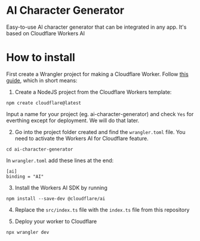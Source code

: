 # AI Character Generator
Easy-to-use AI character generator that can be integrated in any app. It's based on Cloudflare Workers AI

# How to install

First create a Wrangler project for making a Cloudflare Worker. Follow [this guide](https://developers.cloudflare.com/workers-ai/get-started/workers-wrangler/), which in short means:

1. Create a NodeJS project from the Cloudflare Workers template:

```
npm create cloudflare@latest
```

Input a name for your project (eg. ai-character-generator) and check `Yes` for everthing except for deployment. We will do that later.

2. Go into the project folder created and find the `wrangler.toml` file. You need to activate the Workers AI for Cloudflare feature.

```
cd ai-character-generator
```

In `wrangler.toml` add these lines at the end:

```
[ai]
binding = "AI"
```

3. Install the Workers AI SDK by running

```
npm install --save-dev @cloudflare/ai
```

4. Replace the `src/index.ts` file with the `index.ts` file from this repository

5. Deploy your worker to Cloudflare

```
npx wrangler dev
```

